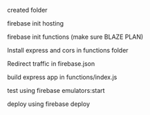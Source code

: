created folder

firebase init hosting

firebase init functions (make sure BLAZE PLAN)

Install express and cors in functions folder

Redirect traffic in firebase.json

build express app in functions/index.js

test using firebase emulators:start

deploy using firebase deploy
